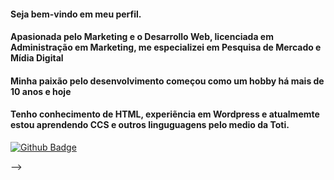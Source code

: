 #### Seja bem-vindo em meu perfil.
#### Apasionada pelo Marketing e o Desarrollo Web, licenciada em Administração em Marketing, me especializei em Pesquisa de Mercado e Mídia Digital
#### Minha paixão pelo desenvolvimento começou como um hobby há mais de 10 anos e hoje 

#### Tenho conhecimento de HTML, experiẽncia em Wordpress e atualmemte estou aprendendo CCS e outros linguguagens pelo medio da Toti.


[![Github Badge](https://img.shields.io/badge/-Github-000?style=flat-square&logo=Github&logoColor=white&link=https://github.com/brabikiu)](https://github.com/brabikiu/)








-->
